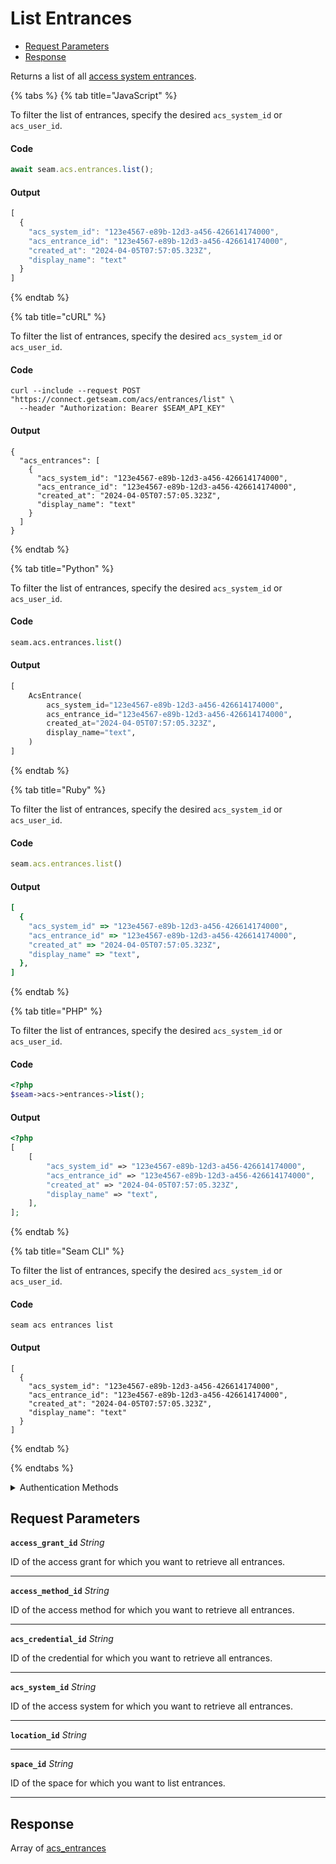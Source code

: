 # List Entrances

- [Request Parameters](#request-parameters)
- [Response](#response)

Returns a list of all [access system entrances](../../../capability-guides/access-systems/retrieving-entrance-details.md).


{% tabs %}
{% tab title="JavaScript" %}

To filter the list of entrances, specify the desired `acs_system_id` or `acs_user_id`.

#### Code

```javascript
await seam.acs.entrances.list();
```

#### Output

```javascript
[
  {
    "acs_system_id": "123e4567-e89b-12d3-a456-426614174000",
    "acs_entrance_id": "123e4567-e89b-12d3-a456-426614174000",
    "created_at": "2024-04-05T07:57:05.323Z",
    "display_name": "text"
  }
]
```
{% endtab %}

{% tab title="cURL" %}

To filter the list of entrances, specify the desired `acs_system_id` or `acs_user_id`.

#### Code

```curl
curl --include --request POST "https://connect.getseam.com/acs/entrances/list" \
  --header "Authorization: Bearer $SEAM_API_KEY"
```

#### Output

```curl
{
  "acs_entrances": [
    {
      "acs_system_id": "123e4567-e89b-12d3-a456-426614174000",
      "acs_entrance_id": "123e4567-e89b-12d3-a456-426614174000",
      "created_at": "2024-04-05T07:57:05.323Z",
      "display_name": "text"
    }
  ]
}
```
{% endtab %}

{% tab title="Python" %}

To filter the list of entrances, specify the desired `acs_system_id` or `acs_user_id`.

#### Code

```python
seam.acs.entrances.list()
```

#### Output

```python
[
    AcsEntrance(
        acs_system_id="123e4567-e89b-12d3-a456-426614174000",
        acs_entrance_id="123e4567-e89b-12d3-a456-426614174000",
        created_at="2024-04-05T07:57:05.323Z",
        display_name="text",
    )
]
```
{% endtab %}

{% tab title="Ruby" %}

To filter the list of entrances, specify the desired `acs_system_id` or `acs_user_id`.

#### Code

```ruby
seam.acs.entrances.list()
```

#### Output

```ruby
[
  {
    "acs_system_id" => "123e4567-e89b-12d3-a456-426614174000",
    "acs_entrance_id" => "123e4567-e89b-12d3-a456-426614174000",
    "created_at" => "2024-04-05T07:57:05.323Z",
    "display_name" => "text",
  },
]
```
{% endtab %}

{% tab title="PHP" %}

To filter the list of entrances, specify the desired `acs_system_id` or `acs_user_id`.

#### Code

```php
<?php
$seam->acs->entrances->list();
```

#### Output

```php
<?php
[
    [
        "acs_system_id" => "123e4567-e89b-12d3-a456-426614174000",
        "acs_entrance_id" => "123e4567-e89b-12d3-a456-426614174000",
        "created_at" => "2024-04-05T07:57:05.323Z",
        "display_name" => "text",
    ],
];
```
{% endtab %}

{% tab title="Seam CLI" %}

To filter the list of entrances, specify the desired `acs_system_id` or `acs_user_id`.

#### Code

```seam_cli
seam acs entrances list
```

#### Output

```seam_cli
[
  {
    "acs_system_id": "123e4567-e89b-12d3-a456-426614174000",
    "acs_entrance_id": "123e4567-e89b-12d3-a456-426614174000",
    "created_at": "2024-04-05T07:57:05.323Z",
    "display_name": "text"
  }
]
```
{% endtab %}

{% endtabs %}


<details>

<summary>Authentication Methods</summary>

- API key
- Client session token
- Personal access token
  <br>Must also include the `seam-workspace` header in the request.

To learn more, see [Authentication](https://docs.seam.co/latest/api/authentication).
</details>

## Request Parameters

**`access_grant_id`** *String*

ID of the access grant for which you want to retrieve all entrances.

---

**`access_method_id`** *String*

ID of the access method for which you want to retrieve all entrances.

---

**`acs_credential_id`** *String*

ID of the credential for which you want to retrieve all entrances.

---

**`acs_system_id`** *String*

ID of the access system for which you want to retrieve all entrances.

---

**`location_id`** *String*

---

**`space_id`** *String*

ID of the space for which you want to list entrances.

---


## Response

Array of [acs\_entrances](./)

